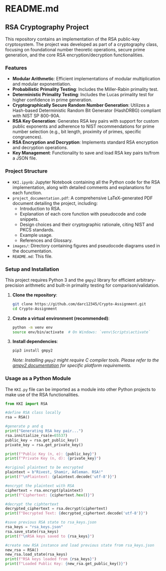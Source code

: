 # README.md

## RSA Cryptography Project

This repository contains an implementation of the RSA public-key cryptosystem. The project was developed as part of a cryptography class, focusing on foundational number theoretic operations, secure prime generation, and the core RSA encryption/decryption functionalities.

### Features

* **Modular Arithmetic**: Efficient implementations of modular multiplication and modular exponentiation.
* **Probabilistic Primality Testing**: Includes the Miller-Rabin primality test.
* **Deterministic Primality Testing**: Includes the Lucas primality test for higher confidence in prime generation.
* **Cryptographically Secure Random Number Generation**: Utilizes a Hash-based Deterministic Random Bit Generator (HashDRBG) compliant with NIST SP 800-90A.
* **RSA Key Generation**: Generates RSA key pairs with support for custom public exponents and adherence to NIST recommendations for prime number selection (e.g., bit length, proximity of primes, specific congruences).
* **RSA Encryption and Decryption**: Implements standard RSA encryption and decryption operations.
* **Key Management**: Functionality to save and load RSA key pairs to/from a JSON file.

### Project Structure

* `KKI.ipynb`: Jupyter Notebook containing all the Python code for the RSA implementation, along with detailed comments and explanations for each function.
* `project_documentation.pdf`: A comprehensive LaTeX-generated PDF document detailing the project, including:
    * Introduction to RSA.
    * Explanation of each core function with pseudocode and code snippets.
    * Design choices and their cryptographic rationale, citing NIST and PKCS standards.
    * Example usage.
    * References and Glossary.
* `images/`: Directory containing figures and pseudocode diagrams used in the documentation.
* `README.md`: This file.

### Setup and Installation

This project requires Python 3 and the `gmpy2` library for efficient arbitrary-precision arithmetic and built-in primality testing for comparison/validation.

1.  **Clone the repository**:
    ```bash
    git clone https://github.com/darc12345/Crypto-Assignment.git
    cd Crypto-Assignment
    ```

2.  **Create a virtual environment (recommended)**:
    ```bash
    python -m venv env
    source env/bin/activate  # On Windows: `venv\Scripts\activate`
    ```

3.  **Install dependencies**:
    ```bash
    pip3 install gmpy2
    ```
    *Note: Installing `gmpy2` might require C compiler tools. Please refer to the [gmpy2 documentation](https://gmpy2.readthedocs.io/en/latest/install.html) for specific platform requirements.*

### Usage as a Python Module

The `KKI.py` file can be imported as a module into other Python projects to make use of the RSA functionalities.

```python
from KKI import RSA

#define RSA class locally
rsa = RSA()

#generate p and q
print("Generating RSA key pair...")
rsa.innitialize_rsa(e=65537)
public_key = rsa.get_public_key()
private_key = rsa.get_private_key()

print(f"Public Key (n, e): {public_key}")
print(f"Private Key (n, d): {private_key}")

#original plaintext to be encrypted
plaintext = b"Rivest, Shamir, Adleman. RSA!"
print(f"\nPlaintext: {plaintext.decode('utf-8')}")

#encrypt the plaintext with RSA
ciphertext = rsa.encrypt(plaintext)
print(f"Ciphertext: {ciphertext.hex()}")

#decrypt the ciphtertext
decrypted_ciphertext = rsa.decrypt(ciphertext)
print(f"Decrypted Text: {decrypted_ciphertext.decode('utf-8')}")

#save previous RSA state to rsa_keys.json
rsa_keys = "rsa_keys.json"
rsa.save_state(rsa_keys)
print(f"\nRSA keys saved to {rsa_keys}")

#create new RSA instance and load previous state from rsa_keys.json
new_rsa = RSA()
new_rsa.load_state(rsa_keys)
print(f"RSA keys loaded from {rsa_keys}")
print(f"Loaded Public Key: {new_rsa.get_public_key()}")

```

